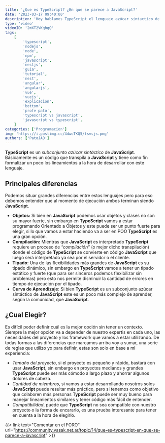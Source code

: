 ```yaml
---
title: '¿Que es TypeScript? ¿En que se parece a JavaScript?'
date: '2023-03-17 09:40:00'
description: 'Hoy hablamos TypeScript el lenguaje azúcar sintactico de JavaScript para saber cuando usarlo, sus diferencias y sus viertudes.'
type: 'video'
videoID: '2mXT2VKqhgQ'
tags:
    [
        'typescript',
        'nodejs',
        'node',
        'npm',
        'javascript',
        'nestjs',
        'guia',
        'tutorial',
        'nest',
        'angular',
        'angularjs',
        'vue',
        'vuejs',
        'explicacion',
        'bottom',
        'profe pato',
        'typescript vs javascript',
        'javascript vs typescript',
    ]
categories: ['Programacion']
img: 'https://i.postimg.cc/4dwcTKQ5/tsvsjs.png'
authors: ['PatoJAD']
---
```


**TypeScript** es un _subconjunto azúcar sintáctico_ de **JavaScript**. Básicamente es un código que transpila a **JavaScript** y tiene como fin formalizar un poco los lineamientos a la hora de desarrollar con este lenguaje.

## Principales diferencias

Podemos situar grandes diferencias entre estos lenguajes pero para eso debemos entender que al momento de ejecución ambos terminan siendo **JavaScript**.

-   **Objetos:** Si bien en **JavaScript** podemos usar objetos y clases no son su mayor fuerte, sin embargo en **TypeScript** vamos a estar programando Orientado a Objetos y este puede ser un punto fuerte para elegir, si lo que vamos a estar haciendo va a ser en POO **TypeScript** es una gran opción.
-   **Compilación:** Mientras que **JavaScript** es interpretado **TypeScript** requiere un proceso de _“compilación”_ (o mejor dicho transpilación) donde el código de **TypeScript** se convierte en código **JavaScript** que luego será interpretado ya sea por el servidor o el cliente.
-   **Tipado:** Una de las flexibilidades más grandes de **JavaScript** es su tipado dinámico, sin embargo en **TypeScript** vamos a tener un tipado estático y fuerte (que para ser sinceros podemos flexibilizar sin problemas) pero esto nos permite disminuir la cantidad de errores en tiempo de ejecución por el tipado.
-   **Curva de Aprendizaje:** Si bien **TypeScript** es un subconjunto azúcar sintáctico de **JavaScript** este es un poco más complejo de aprender, según la comunidad, que **JavaScript**.

## ¿Cual Elegir?

Es difícil poder definir cuál es la mejor opción sin tener un contexto. Siempre la mejor opción va a depender de nuestro expertis en cada uno, las necesidades del proyecto y los framework que vamos a estar utilizando. De todas formas a las diferencias que marcamos arriba voy a sumar, una serie de reglas que utilizo yo para definir, estas son solo en base a mi experiencia:

-   _Tamaño del proyecto_, si el proyecto es pequeño y rápido, bastará con usar **JavaScript**, sin embargo en proyectos medianos y grandes **TypeScript** puede ser más cómodo a largo plazo y ahorrar algunos dolores de cabeza.
-   _Cantidad de miembros_, si vamos a estar desarrollando nosotros solos **JavaScript** puede resultar más práctico, pero si tenemos como objetivo que colaboren más personas **TypeScript** puede ser muy bueno para manejar lineamientos similares y tener código más fácil de entender.
-   _Compatibilidad_, puede que **TypeScript** no sea compatible con nuestro proyecto o la forma de encararlo, es una prueba interesante para tener en cuenta a la hora de elegirlo.

{{< link text="Comentar en el FORO" url="https://community.vasak.net.ar/topic/14/que-es-typescript-en-que-se-parece-a-javascript" >}}
